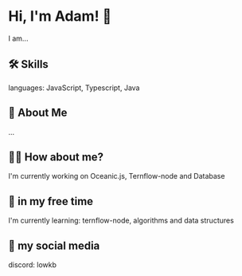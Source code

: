 
# Hi, I'm Adam! 👋
I am...

## 🛠 Skills
languages: JavaScript, Typescript, Java

## 🚀 About Me
...

## 👩‍💻 How about me?
I'm currently working on Oceanic.js, Ternflow-node and Database

## 🧠 in my free time 
I'm currently learning: ternflow-node, algorithms and data structures 

## 💬 my social media
discord: lowkb
